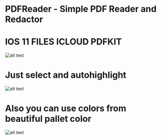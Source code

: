 # PDFReader - Simple PDF Reader and Redactor

# IOS 11 FILES ICLOUD PDFKIT


![alt text](https://preview.ibb.co/mVtVv8/desk.png)


# Just select and autohighlight

![alt text](https://thumbs.gfycat.com/ThriftyInfiniteKob-size_restricted.gif)


# Also you can use colors from beautiful pallet color

![alt text](https://thumbs.gfycat.com/WarlikeAntiqueHoatzin-size_restricted.gif)
